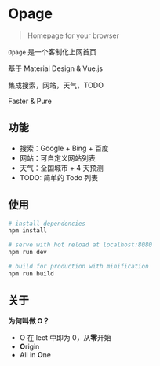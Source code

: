 # Opage

> Homepage for your browser

`Opage` 是一个客制化上网首页

基于 Material Design & Vue.js

集成搜索，网站，天气，TODO

Faster & Pure

## 功能   

- 搜索：Google + Bing + 百度
- 网站：可自定义网站列表
- 天气：全国城市 + 4 天预测
- TODO: 简单的 Todo 列表

## 使用

```bash
# install dependencies
npm install

# serve with hot reload at localhost:8080
npm run dev

# build for production with minification
npm run build
```

## 关于

**为何叫做 O？**
- O 在 leet 中即为 0，从**零**开始
- **O**rigin
- All in **O**ne
